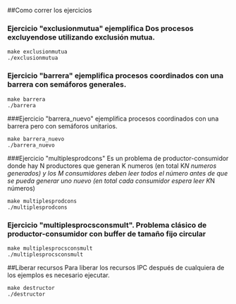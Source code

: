 
##Como correr los ejercicios




### Ejercicio "exclusionmutua" ejemplifica Dos procesos excluyendose utilizando exclusión mutua.

```{r, engine='bash'}
make exclusionmutua
./exclusionmutua
```


### Ejercicio "barrera" ejemplifica procesos coordinados con una barrera con semáforos generales.

```{r, engine='bash'}
make barrera
./barrera
 ```

###Ejercicio "barrera_nuevo" ejemplifica procesos coordinados con una barrera pero con semáforos unitarios.

```{r, engine='bash'}
make barrera_nuevo
./barrera_nuevo
```
###Ejercicio "multiplesprodcons" Es un problema de productor-consumidor donde hay N productores que generan K numeros (en total K*N numeros generados) y los M consumidores deben leer todos el número antes de que se pueda generar uno nuevo (en total cada consumidor espera leer K*N números)

```{r, engine='bash'}
make multiplesprodcons
./multiplesprodcons
```

### Ejercicio "multiplesprocsconsmult". Problema clásico de productor-consumidor con buffer de tamaño fijo circular

```{r, engine='bash'}
make multiplesprocsconsmult
./multiplesprocsconsmult
```

##Liberar recursos
Para liberar los recursos IPC después de cualquiera de los ejemplos es necesario ejecutar.

```{r, engine='bash'}
make destructor 
./destructor
```